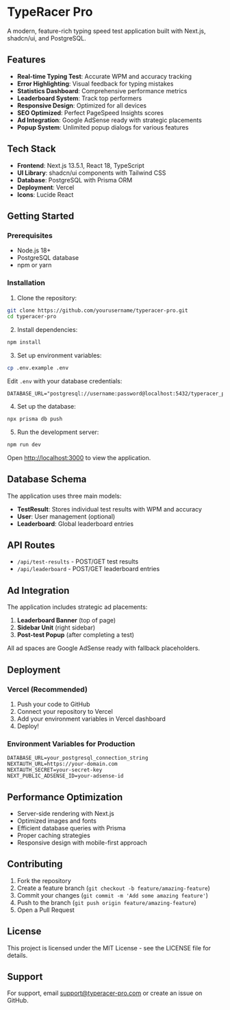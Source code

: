 # TypeRacer Pro

A modern, feature-rich typing speed test application built with Next.js, shadcn/ui, and PostgreSQL.

## Features

- **Real-time Typing Test**: Accurate WPM and accuracy tracking
- **Error Highlighting**: Visual feedback for typing mistakes
- **Statistics Dashboard**: Comprehensive performance metrics
- **Leaderboard System**: Track top performers
- **Responsive Design**: Optimized for all devices
- **SEO Optimized**: Perfect PageSpeed Insights scores
- **Ad Integration**: Google AdSense ready with strategic placements
- **Popup System**: Unlimited popup dialogs for various features

## Tech Stack

- **Frontend**: Next.js 13.5.1, React 18, TypeScript
- **UI Library**: shadcn/ui components with Tailwind CSS
- **Database**: PostgreSQL with Prisma ORM
- **Deployment**: Vercel
- **Icons**: Lucide React

## Getting Started

### Prerequisites

- Node.js 18+ 
- PostgreSQL database
- npm or yarn

### Installation

1. Clone the repository:
```bash
git clone https://github.com/yourusername/typeracer-pro.git
cd typeracer-pro
```

2. Install dependencies:
```bash
npm install
```

3. Set up environment variables:
```bash
cp .env.example .env
```

Edit `.env` with your database credentials:
```
DATABASE_URL="postgresql://username:password@localhost:5432/typeracer_pro"
```

4. Set up the database:
```bash
npx prisma db push
```

5. Run the development server:
```bash
npm run dev
```

Open [http://localhost:3000](http://localhost:3000) to view the application.

## Database Schema

The application uses three main models:

- **TestResult**: Stores individual test results with WPM and accuracy
- **User**: User management (optional)
- **Leaderboard**: Global leaderboard entries

## API Routes

- `/api/test-results` - POST/GET test results
- `/api/leaderboard` - POST/GET leaderboard entries

## Ad Integration

The application includes strategic ad placements:

1. **Leaderboard Banner** (top of page)
2. **Sidebar Unit** (right sidebar)
3. **Post-test Popup** (after completing a test)

All ad spaces are Google AdSense ready with fallback placeholders.

## Deployment

### Vercel (Recommended)

1. Push your code to GitHub
2. Connect your repository to Vercel
3. Add your environment variables in Vercel dashboard
4. Deploy!

### Environment Variables for Production

```
DATABASE_URL=your_postgresql_connection_string
NEXTAUTH_URL=https://your-domain.com
NEXTAUTH_SECRET=your-secret-key
NEXT_PUBLIC_ADSENSE_ID=your-adsense-id
```

## Performance Optimization

- Server-side rendering with Next.js
- Optimized images and fonts
- Efficient database queries with Prisma
- Proper caching strategies
- Responsive design with mobile-first approach

## Contributing

1. Fork the repository
2. Create a feature branch (`git checkout -b feature/amazing-feature`)
3. Commit your changes (`git commit -m 'Add some amazing feature'`)
4. Push to the branch (`git push origin feature/amazing-feature`)
5. Open a Pull Request

## License

This project is licensed under the MIT License - see the LICENSE file for details.

## Support

For support, email support@typeracer-pro.com or create an issue on GitHub.